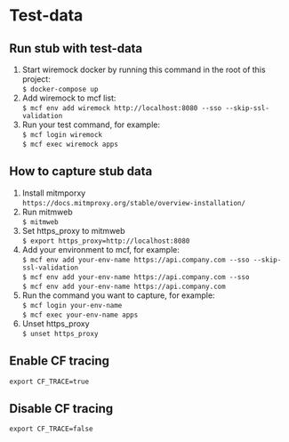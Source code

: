 # Test-data

## Run stub with test-data
1. Start wiremock docker by running this command in the root of this project:  
```$ docker-compose up```
2. Add wiremock to mcf list:  
```$ mcf env add wiremock http://localhost:8080 --sso --skip-ssl-validation```
3. Run your test command, for example:  
```$ mcf login wiremock```  
```$ mcf exec wiremock apps```

## How to capture stub data
1. Install mitmporxy  
```https://docs.mitmproxy.org/stable/overview-installation/```
2. Run mitmweb  
```$ mitmweb```
3. Set https_proxy to mitmweb  
```$ export https_proxy=http://localhost:8080```
4. Add your environment to mcf, for example:  
```$ mcf env add your-env-name https://api.company.com --sso --skip-ssl-validation```  
```$ mcf env add your-env-name https://api.company.com --sso```  
```$ mcf env add your-env-name https://api.company.com```  
4. Run the command you want to capture, for example:  
```$ mcf login your-env-name```  
```$ mcf exec your-env-name apps```
5. Unset https_proxy  
```$ unset https_proxy```

## Enable CF tracing  
```export CF_TRACE=true```

## Disable CF tracing
```export CF_TRACE=false```